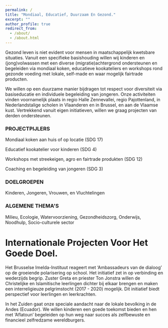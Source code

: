 ```yaml
---
permalink: /
title: "Mondiaal, Educatief, Duurzaam En Gezond."
excerpt: ""
author_profile: true
redirect_from: 
  - /about/
  - /about.html
---
```


Gezond leven is niet evident voor mensen in maatschappelijk kwetsbare situaties. Vanuit een specifieke basishouding willen wij kinderen en
(jong)volwassen met een diverse (migratie)achtergrond ondersteunen en begeleiden via mondiaal koken, educatieve kookateliers en workshops rond
gezonde voeding met lokale, self-made en waar mogelijk fairtrade producten. 

We willen op een duurzame manier bijdragen tot respect voor
diversiteit via basiseducatie en individuele begeleiding van jongeren. Onze activiteiten vinden voornamelijk plaats in regio Halle Zennevallei, regio
Pajottenland, in Nederlandstalige scholen in Vlaanderen en in Brussel, en aan de Vlaamse kust. Vertrekkend vanuit eigen initiatieven, willen we graag
projecten van derden ondersteunen.

### PROJECTPIJLERS
Mondiaal koken aan huis of op locatie (SDG 17)
	
Educatief kookatelier voor kinderen (SDG 4)
	
Workshops met streekeigen, agro en fairtrade produkten (SDG 12)
	
Coaching en begeleiding van jongeren (SDG 3)

### DOELGROEPEN
Kinderen, Jongeren, Vrouwen, en Vluchtelingen

### ALGEMENE THEMA'S
Milieu, Ecologie, Watervoorziening, Gezondheidszorg, Onderwijs, Noodhulp, Socio-culturele sector

Internationale Projecten Voor Het Goede Doel.
======

Het Brusselse Imelda-Instituut reageert met ‘Ambassadeurs van de dialoog’ op de groeiende polarisering op school. Het initiatief zet in op verbinding en wederzijds begrip. Zuster Greta en priester Ton Jonstra willen de Christelijke en Islamitische leerlingen dichter bij elkaar brengen en maken een interreligieuze pelgrimstocht (2017 - 2020) mogelijk. Dit initiatief biedt perspectief voor leerlingen en leerkrachten. 

In het Zuiden gaat onze speciale aandacht naar de lokale bevolking in de Andes (Ecuador). We willen kinderen een goede toekomst bieden en hen met ‘Aflatoun’ begeleiden op hun weg naar succes als zelfbewuste en financieel zelfredzame wereldburgers.
